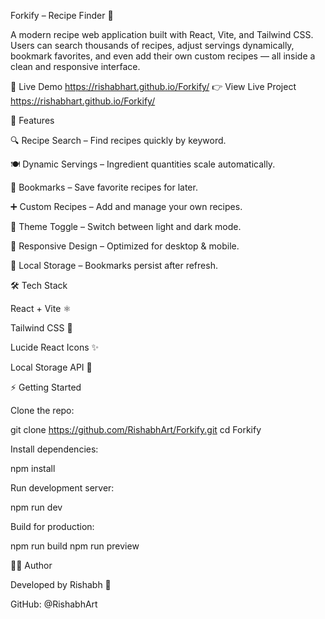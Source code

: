 Forkify – Recipe Finder 🍴

A modern recipe web application built with React, Vite, and Tailwind CSS. Users can search thousands of recipes, adjust servings dynamically, bookmark favorites, and even add their own custom recipes — all inside a clean and responsive interface.

🔗 Live Demo
 https://rishabhart.github.io/Forkify/
👉 View Live Project
 https://rishabhart.github.io/Forkify/


🚀 Features

🔍 Recipe Search – Find recipes quickly by keyword.

🍽️ Dynamic Servings – Ingredient quantities scale automatically.

📌 Bookmarks – Save favorite recipes for later.

➕ Custom Recipes – Add and manage your own recipes.

🌙 Theme Toggle – Switch between light and dark mode.

📱 Responsive Design – Optimized for desktop & mobile.

💾 Local Storage – Bookmarks persist after refresh.

🛠️ Tech Stack

React + Vite ⚛️

Tailwind CSS 🎨

Lucide React Icons ✨

Local Storage API 💾

⚡ Getting Started

Clone the repo:

git clone https://github.com/RishabhArt/Forkify.git
cd Forkify


Install dependencies:

npm install


Run development server:

npm run dev


Build for production:

npm run build
npm run preview

👨‍💻 Author

Developed by Rishabh 🚀

GitHub: @RishabhArt
